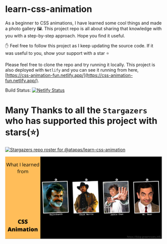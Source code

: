 # learn-css-animation
As a beginner to CSS animations, I have learned some cool things and made a photo gallery 🖼️. This project repo is all about sharing that knowledge with you with a step-by-step approach. Hope you find it useful.

✋ Feel free to follow this project as I keep updating the source code. If it was useful to you, show your support with a star ⭐

Please feel free to clone the repo and try running it locally. This project is also deployed with `Netlify` and you can see it running from here, 
[https://css-animation-fun.netlify.app/](https://css-animation-fun.netlify.app/).

Build Status: [![Netlify Status](https://api.netlify.com/api/v1/badges/b5d8269a-b721-4fb6-9427-50a340c9aa51/deploy-status)](https://app.netlify.com/sites/css-animation-fun/deploys) 

# Many Thanks to all the `Stargazers` who has supported this project with stars(⭐)

[![Stargazers repo roster for @atapas/learn-css-animation](https://reporoster.com/stars/atapas/learn-css-animation)](https://github.com/atapas/learn-css-animation/stargazers)


<img src="images/photo%20gallery.png" alt="cover" />
